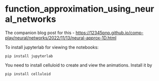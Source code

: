 # function_approximation_using_neural_networks

The companion blog post for this - https://12345pnp.github.io/comp-play/neural/networks/2022/11/13/neural-approx-1D.html

To install jupyterlab for viewing the notebooks:

```
pip install jupyterlab
```

You need to install celluloid to create and view the animations. Install it by 

```
pip install celluloid
```
